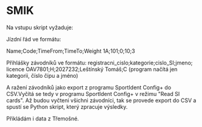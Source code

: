 # SMIK

Na vstupu skript vyžaduje:

Jízdní řád ve formátu:

Name;Code;TimeFrom;TimeTo;Weight
1A;101;0;10;3

Přihlášky závodníků ve formátu:
registracni_cislo;kategorie;cislo_SI;jmeno; licence
OAV7801;H;2027232;Leštínský Tomáš;C
(program načítá jen kategorii, číslo čipu a jméno)

A ražení závodníků jako export z programu SportIdent Config+ do CSV.Vyčítá se tedy v programu SportIdent Config+ v režimu "Read SI cards". Až budou vyčteni všichni závodníci, tak se provede export do CSV a spustí se Python skript, který zpracuje výsledky.

Přikládám i data z Třemošné.
